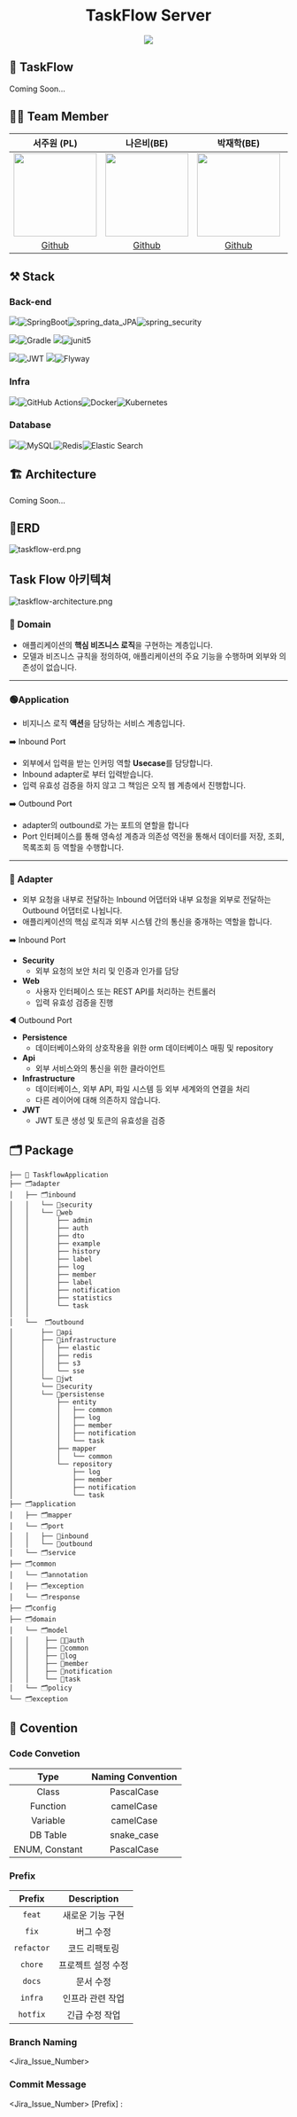<div align="center">

# TaskFlow Server

[<img src="https://img.shields.io/badge/프로젝트 기간-2025.01.06~2025.02.20-green?style=flat&logo=&logoColor=white" />]()

</div>

## 🔎 TaskFlow
Coming Soon...

## 💁‍♂️ Team Member 
| 서주원 (PL)  |   나은비(BE)    | 박재학(BE) | 양시훈(BE) | 이규동(BE) | 최효성(BE & INFRA) |
|:---------:|:--------:|:--------:|:--------:|:--------:|:--------:|
| <img src="https://github.com/TaskFlow-CLAP/TaskFlow-Server/blob/develop/.github/image/joowojr.JPG" width="150px" >  | <img src="https://github.com/user-attachments/assets/5c59f742-8f2b-4472-bff4-d8dff350481b" width="150px"> | <img src="https://github.com/TaskFlow-CLAP/TaskFlow-Server/blob/develop/.github/image/jaehak.jpg" width="150px" >  |  <img src="https://github.com/TaskFlow-CLAP/TaskFlow-Server/blob/develop/.github/image/Sihun23.jpeg" width="150px" >  | <img src="https://github.com/TaskFlow-CLAP/TaskFlow-Server/blob/develop/.github/image/gyudong.jpg" width="150px" >  | <img src="https://github.com/TaskFlow-CLAP/TaskFlow-Server/blob/develop/.github/image/hyoseong.jpg" width="150px" > |
| [Github](https://github.com/joowojr) | [Github](https://github.com/nano-mm) | [Github](https://github.com/parkjaehak) | [Github](https://github.com/Sihun23) | [Github](https://github.com/starboxxxx) | [Github](https://github.com/hyoseong-Choi) |

## ⚒️ Stack


### Back-end
<img src="https://img.shields.io/badge/Framework-555555?style=for-the-badge">![SpringBoot](https://img.shields.io/badge/springboot-%236DB33F.svg?style=for-the-badge&logo=springboot&logoColor=white)![spring_data_JPA](https://img.shields.io/badge/spring_data_JPA-%236DB33F?style=for-the-badge&logo=databricks&logoColor=white)![spring_security](https://img.shields.io/badge/spring_security-%236DB33F.svg?style=for-the-badge&logo=springsecurity&logoColor=white)

<img src="https://img.shields.io/badge/build-555555?style=for-the-badge">![Gradle](https://img.shields.io/badge/Gradle-02303A.svg?style=for-the-badge&logo=Gradle&logoColor=white)
<img src="https://img.shields.io/badge/Test-555555?style=for-the-badge">![junit5](https://img.shields.io/badge/junit5-25A162?style=for-the-badge&logo=junit5&logoColor=white)

<img src="https://img.shields.io/badge/Security-555555?style=for-the-badge">![JWT](https://img.shields.io/badge/json%20web%20tokens-323330?style=for-the-badge&logo=json-web-tokens&logoColor=pink)
<img src="https://img.shields.io/badge/DB Migration-555555?style=for-the-badge">![Flyway](https://img.shields.io/badge/Flyway-F7B500?style=for-the-badge&logo=flyway&logoColor=white)

### Infra
<img src="https://img.shields.io/badge/CI/CD-555555?style=for-the-badge">![GitHub Actions](https://img.shields.io/badge/github%20actions-%232671E5.svg?style=for-the-badge&logo=githubactions&logoColor=white)![Docker](https://img.shields.io/badge/docker-%230db7ed.svg?style=for-the-badge&logo=docker&logoColor=white)![Kubernetes](https://img.shields.io/badge/kubernetes-%23326ce5.svg?style=for-the-badge&logo=kubernetes&logoColor=white)

### Database
<img src="https://img.shields.io/badge/Database-555555?style=for-the-badge">![MySQL](https://img.shields.io/badge/mysql-4479A1.svg?style=for-the-badge&logo=mysql&logoColor=white)![Redis](https://img.shields.io/badge/redis-%23DD0031.svg?style=for-the-badge&logo=redis&logoColor=white)![Elastic Search](https://img.shields.io/badge/Elastic_Search-005571?style=for-the-badge&logo=elasticsearch&logoColor=white)

## 🏗️ Architecture
Coming Soon...

## 📍ERD
![taskflow-erd.png](/.github/image/tf-erd.png)


##  Task Flow 아키텍쳐
![taskflow-architecture.png](/.github/image/tf-architecture.png)

### 🔴 Domain

- 애플리케이션의 **핵심 비즈니스 로직**을 구현하는 계층입니다.
- 모델과 비즈니스 규칙을 정의하여, 애플리케이션의 주요 기능을 수행하며 외부와 의존성이 없습니다.

---

### 🟢Application

- 비지니스 로직 **액션**을 담당하는 서비스 계층입니다.

<aside>
➡️ Inbound Port

- 외부에서 입력을 받는 인커밍 역할 **Usecase**를 담당합니다.
- Inbound adapter로 부터 입력받습니다.
- 입력 유효성 검증을 하지 않고 그 책임은 오직 웹 계층에서 진행합니다.
</aside>

<aside>
➡️ Outbound Port

- adapter의 outbound로 가는 포트의 엳할을 합니다
- Port 인터페이스를 통해 영속성 계층과 의존성 역전을 통해서 데이터를 저장, 조회, 목록조회 등 역할을 수행합니다.
</aside>

---

### 🔵 Adapter

- 외부 요청을 내부로 전달하는 Inbound 어댑터와 내부 요청을 외부로 전달하는 Outbound 어댑터로 나뉩니다.
- 애플리케이션의 핵심 로직과 외부 시스템 간의 통신을 중개하는 역할을 합니다.

<aside>
➡️ Inbound Port

- **Security**
    - 외부 요청의 보안 처리 및 인증과 인가를 담당
- **Web**
    - 사용자 인터페이스 또는 REST API를 처리하는 컨트롤러
    - 입력 유효성 검증을 진행
</aside>

<aside>
◀️ Outbound Port

- **Persistence**
    - 데이터베이스와의 상호작용을 위한 orm 데이터베이스 매핑 및 repository
- **Api**
    - 외부 서비스와의 통신을 위한 클라이언트
- **Infrastructure**
    - 데이터베이스, 외부 API, 파일 시스템 등 외부 세계와의 연결을 처리
    - 다른 레이어에 대해 의존하지 않습니다.
- **JWT**
    - JWT 토큰 생성 및 토큰의 유효성을 검증
</aside>



## 🗂️ Package

```
├── 💽 TaskflowApplication
├── 🗂️adapter
│   ├── 🗂️inbound
│   │   └── 📂security
│   │   └── 📂web
│   │       ├── admin
│   │       ├── auth
│   │       ├── dto
│   │       ├── example
│   │       ├── history
│   │       ├── label
│   │       ├── log
│   │       ├── member
│   │       ├── label
│   │       ├── notification
│   │       ├── statistics
│   │       └── task
│   │          
│   └──  🗂️outbound
│       ├── 📂api
│       ├── 📂infrastructure
│       │   ├── elastic
│       │   ├── redis
│       │   ├── s3
│       │   └── sse
│       └── 📂️jwt
│       └── 📂️security
│       └── 📂persistense
│           ├── entity
│           │   ├── common
│           │   ├── log
│           │   ├── member
│           │   ├── notification
│           │   └── task
│           ├── mapper
│           │   └── common
│           └── repository
│               ├── log
│               ├── member
│               ├── notification
│               └── task
├── 🗂️application
│   ├── 🗂️mapper
│   └── 🗂️port
│   │   ├── 📂inbound
│   │   └── 📂outbound
│   └── 🗂️service
├── 🗂️common
│   └── 🗂️annotation
│   ├── 🗂️exception
│   └── 🗂️response
├── 🗂️config
├── 🗂️domain
│   └── 🗂️model
│   │    ├── 📂auth
│   │    ├── 📂common
│   │    ├── 📂log
│   │    ├── 📂member
│   │    ├── 📂notification
│   │    └── 📂task
│   └── 🗂️policy
└── 🗂️exception
```

## 📜 Covention
### Code Convetion

| Type | Naming Convention |
|:----:|:---------------:|
| Class | PascalCase |
| Function | camelCase |
| Variable | camelCase |
| DB Table | snake_case |
| ENUM, Constant | PascalCase |

### Prefix
| Prefix | Description |
|:------:|:----------:|
| `feat` | 새로운 기능 구현 |
| `fix` | 버그 수정 |
| `refactor` | 코드 리팩토링 |
| `chore` | 프로젝트 설정 수정 |
| `docs` | 문서 수정 |
| `infra` | 인프라 관련 작업 |
| `hotfix` | 긴급 수정 작업 |

### Branch Naming
<Jira_Issue_Number>

### Commit Message
<Jira_Issue_Number> [Prefix] : <Description>

